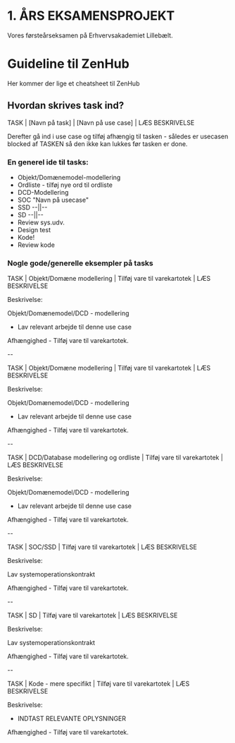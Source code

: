 # 1. ÅRS EKSAMENSPROJEKT
Vores førsteårseksamen på Erhvervsakademiet Lillebælt. 

# Guideline til ZenHub

Her kommer der lige et cheatsheet til ZenHub

## Hvordan skrives task ind?

TASK | [Navn på task] | [Navn på use case] | LÆS BESKRIVELSE

Derefter gå ind i use case og tilføj afhængig til tasken - således er usecasen blocked af TASKEN så den ikke kan lukkes før tasken er done.

### En generel ide til tasks:

- Objekt/Domænemodel-modellering
- Ordliste - tilføj nye ord til ordliste
- DCD-Modellering
- SOC "Navn på usecase"
- SSD --||--
- SD --||--
- Review sys.udv.
- Design test
- Kode!
- Review kode

### Nogle gode/generelle eksempler på tasks

TASK | Objekt/Domæne modellering | Tilføj vare til varekartotek | LÆS BESKRIVELSE

Beskrivelse:

Objekt/Domænemodel/DCD - modellering

- Lav relevant arbejde til denne use case

Afhængighed - Tilføj vare til varekartotek.

--

TASK | Objekt/Domæne modellering | Tilføj vare til varekartotek | LÆS BESKRIVELSE

Beskrivelse:

Objekt/Domænemodel/DCD - modellering

- Lav relevant arbejde til denne use case

Afhængighed - Tilføj vare til varekartotek.

--

TASK | DCD/Database modellering og ordliste | Tilføj vare til varekartotek | LÆS BESKRIVELSE

Beskrivelse:

Objekt/Domænemodel/DCD - modellering

- Lav relevant arbejde til denne use case

Afhængighed - Tilføj vare til varekartotek.

--

TASK | SOC/SSD | Tilføj vare til varekartotek | LÆS BESKRIVELSE

Beskrivelse:

Lav systemoperationskontrakt 

Afhængighed - Tilføj vare til varekartotek.


--

TASK | SD | Tilføj vare til varekartotek | LÆS BESKRIVELSE

Beskrivelse:

Lav systemoperationskontrakt 

Afhængighed - Tilføj vare til varekartotek.

--

TASK | Kode - mere specifikt | Tilføj vare til varekartotek | LÆS BESKRIVELSE

Beskrivelse:

- INDTAST RELEVANTE OPLYSNINGER

Afhængighed - Tilføj vare til varekartotek.
